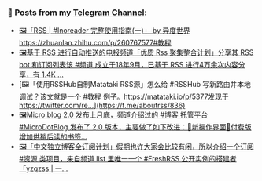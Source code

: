 ### 📰 Posts from my [Telegram Channel](https://t.me/s/aboutrss):
<!-- BLOG-POST-LIST:START -->
- [🖼「RSS | #Inoreader 完整使用指南(一)」 by 异度世界https://zhuanlan.zhihu.com/p/260767577#教程](https://t.me/aboutrss/838)
- [🖼基于 RSS 进行自动推送的电报频道「优质 Rss 聚集整合计划」分享其 RSS bot 和订阅列表该 #频道 成立于18年9月，已基于 RSS 进行4万余次内容分享，有 1.4K ...](https://t.me/aboutrss/837)
- [🖼「使用RSSHub自制Matataki RSS源」怎么给 #RSSHub 写新路由并本地调试？该文就是一个 #教程 例子。https://matataki.io/p/5377发现于https://twitter.com/re...](https://t.me/aboutrss/836)
- [🖼Micro.blog 2.0 发布上月底，频道介绍过的 #博客 托管平台 #MicroDotBlog 发布了 2.0 版本，主要做了如下改进：🔸新操作界面🔸付费版增加供稍后读的书签...](https://t.me/aboutrss/835)
- [🖼「中文独立博客全订阅计划」假期也许大家会比较有闲，所以介绍一个订阅 #资源 类项目，来自频道 list 里唯一一个 #FreshRSS 公开实例的搭建者 「yzqzss | 一...](https://t.me/aboutrss/834)
<!-- BLOG-POST-LIST:END -->

<!--
**AboutRSS/AboutRSS** is a ✨ _special_ ✨ repository because its `README.md` (this file) appears on your GitHub profile.

Here are some ideas to get you started:

- 🔭 I’m currently working on ...
- 🌱 I’m currently learning ...
- 👯 I’m looking to collaborate on ...
- 🤔 I’m looking for help with ...
- 💬 Ask me about ...
- 📫 How to reach me: ...
- 😄 Pronouns: ...
- ⚡ Fun fact: ...
-->
